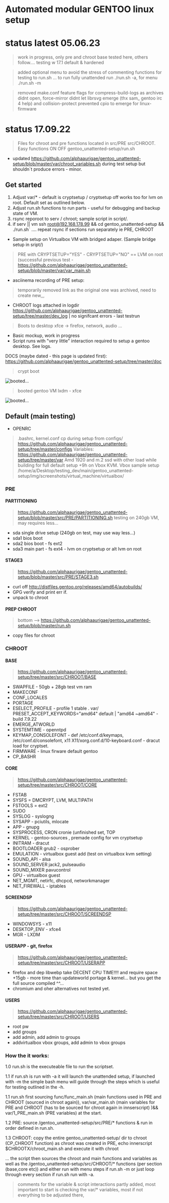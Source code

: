 # Automated modular GENTOO linux setup

# status latest 05.06.23
> work in progress, only pre and chroot base tested here, others follow.... testing w 17.1  default & hardened

> added optional menu to avoid the stress of commenting functions for testing to run.sh ... to run fully unattended run ./run.sh -a, for menu ./run.sh -m

> removed make.conf feature flags for compress-build-logs as archives didnt open, force-mirror didnt let librsvg emerge (thx sam_ gentoo irc 4 help)  and collision-protect prevented cpio to emerge for linux-firmware

# status 17.09.22
> Files for chroot and pre functions located in src/PRE src/CHROOT.
> Easy functions ON OFF gentoo_unattented-setup/run.sh
- updated https://github.com/alphaaurigae/gentoo_unattented-setup/blob/master/var/chroot_variables.sh during test setup but shouldn`t produce errors - minor.

## Get started
1. Adjust var/* - default is cryptsetup / cryptsetup off works too for lvm on root. Default set as outlined below.
2. Adjust run.sh functions to run parts - useful for debugging and backup state of VM.
3. rsync reporoot to serv / chroot; sample script in script/.
4. if serv || vm  ssh root@192.168.178.99 && cd gentoo_unattented-setup && ./run.sh` .... repeat rsync if sections run separately ie PRE, CHROOT
- Sample setup on Virtualbox VM with bridged adaper. (Sample bridge setup in sript/)
> PRE with CRYPTSETUP="YES" - CRYPTSETUP="NO" == LVM on root (successful previous test - https://github.com/alphaaurigae/gentoo_unattented-setup/blob/master/var/var_main.sh

- asciinema recording of PRE setup:
> temporarily removed link as the original one was archived, need  to create new,,,
- CHROOT logs attached in logdir https://github.com/alphaaurigae/gentoo_unattented-setup/tree/master/dev_log  |  no signifcant errors - last testrun
> Boots to desktop xfce -> firefox, network, audio ...
- Basic mockup, work in progress
- Script runs with "very little" interaction required to setup a gentoo desktop. See logs.

DOCS (maybe dated - this page is updated first): https://github.com/alphaaurigae/gentoo_unattented-setup/tree/master/doc
> <p>crypt boot</p>
![<p>booted...</p> ](img/screenshots/virtual_machine/virtualbox/Screenshot_2022-09-18_03-22-34.png)
> <p>booted gentoo VM lxdm - xfce</p>
![<p>booted...</p> ](img/screenshots/virtual_machine/virtualbox/Screenshot_2022-09-18_06-22-27.png)

## Default (main testing)
- OPENRC
> .bashrc, kernel.conf cp during setup from configs/ https://github.com/alphaaurigae/gentoo_unattented-setup/tree/master/configs
> Variables:  https://github.com/alphaaurigae/gentoo_unattented-setup/tree/master/var
> Amd 1920 and m.2 ssd with other load while building for full default setup +9h on Vbox KVM.
> Vbox sample setup /home/a/Desktop/testing_dev/main/gentoo_unattented-setup/img/screenshots/virtual_machine/virtualbox/

### PRE

#### PARTITIONING
> https://github.com/alphaaurigae/gentoo_unattented-setup/blob/master/src/PRE/PARTITIONING.sh
> testing on 240gb VM, may requires less...
- sda single drive setup (240gb on test, may use way less...)
- sda1 bios boot
- sda2 bios boot - fs ext2
- sda3 main part - fs ext4 - lvm on cryptsetup or alt lvm on root

#### STAGE3
> https://github.com/alphaaurigae/gentoo_unattented-setup/blob/master/src/PRE/STAGE3.sh
- curl off http://distfiles.gentoo.org/releases/amd64/autobuilds/
- GPG verify and print err if. 
- unpack to chroot

#### PREP CHROOT
> bottom --> https://github.com/alphaaurigae/gentoo_unattented-setup/blob/master/run.sh
- copy files for chroot

### CHROOT
#### BASE
> https://github.com/alphaaurigae/gentoo_unattented-setup/tree/master/src/CHROOT/BASE
- SWAPFILE - 50gb + 28gb test vm ram
- MAKECONF 
- CONF_LOCALES
- PORTAGE
- ESELECT_PROFILE - profile 1 stable . var/ PRESET_ACCEPT_KEYWORDS="amd64" default | "amd64 ~amd64" - build 7.9.22 
- EMERGE_ATWORLD
- SYSTEMTIME - openntpd
- KEYMAP_CONSOLEFONT - def /etc/conf.d/keymaps, /etc/conf.d/consolefont, x11 X11/xorg.conf.d/10-keyboard.conf - dracut load for cryptset.
- FIRMWARE - linux firware default gentoo
- CP_BASHR

#### CORE
> https://github.com/alphaaurigae/gentoo_unattented-setup/tree/master/src/CHROOT/CORE
- FSTAB
- SYSFS = DMCRYPT, LVM, MULTIPATH
- FSTOOLS = ext2
- SUDO
- SYSLOG - syslogng
- SYSAPP - pciutils, mlocate
- APP - gnupg
- SYSPROCESS, CRON cronie (unfinished set, TOP
- KERNEL - gentoo-sources , premade config for vm cryptsetup
- INITRAM - dracut
- BOOTLOADER grub2 - osprober
- EMULATION - virtualbox guest add (test on virtualbox kvm setting)
- SOUND_API - alsa
- SOUND_SERVER jack2, pulseaudio
- SOUND_MIXER pavucontrol
- GPU - virtualbox guest
- NET_MGMT, netirfc, dhcpcd, networkmanager
- NET_FIREWALL - iptables

#### SCREENDSP
> https://github.com/alphaaurigae/gentoo_unattented-setup/tree/master/src/CHROOT/SCREENDSP
- WINDOWSYS - x11
- DESKTOP_ENV - xfce4
- MGR - LXDM

#### USERAPP - git, firefox
> https://github.com/alphaaurigae/gentoo_unattented-setup/tree/master/src/CHROOT/USERAPP
- firefox and dep libwebp take DECENT CPU TIME!!!! and require space +15gb - more time than updateworld portage & kernel... but you get the full source compiled ^^...
- chromium and oher alternatives not tested yet.

#### USERS
> https://github.com/alphaaurigae/gentoo_unattented-setup/tree/master/src/CHROOT/USERS
- root pw
- add groups
- add admin, add admin to groups
- addvirtualbox vbox groups, add admin to vbox groups

### How the it works:
1.0 run.sh is the executeable file to run the scriptset.

1.1 if run.sh is run with -a it will launch the unattended setup, if launched with -m the simple bash menu will guide through the steps which is useful for testing outlined in the -h.

1.1 run.sh first sourcing func/func_main.sh (main functions used in PRE and CHROOT (sourced in chroot again)), var/var_main.sh (main variables for PRE and CHROOT (has to be sourced for chroot again in innserscript) )&& var/1_PRE_main.sh (PRE variables) at the start.

1.2 PRE: source /gentoo_unattented-setup/src/PRE/* functions & run in order defined in run.sh.

1.3 CHROOT: copy the entire gentoo_unattented-setup/ dir to chroot (CP_CHROOT function) as chroot was created in PRE, echo innerscript $CHROOTX/chroot_main.sh and execute it with chroot 

... the script then sources the chroot and main functions and variables as well as the /gentoo_unattented-setup/src/CHROOT/* functions (per section (base,core etc)) and either run with menu steps if run.sh -m or just loop through every section if run.sh run with -a.

> comments for the variable & script interactions partly added, most important to start is checking the var/* variables, most if not everything to be adjusted there,